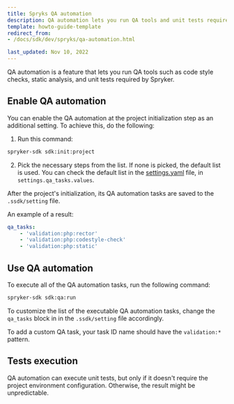 ```yaml
---
title: Spryks QA automation
description: QA automation lets you run QA tools and unit tests required by Spryker
template: howto-guide-template
redirect_from:
- /docs/sdk/dev/spryks/qa-automation.html

last_updated: Nov 10, 2022
---
```


QA automation is a feature that lets you run QA tools such as code style checks, static analysis, and unit tests required by Spryker.

## Enable QA automation

You can enable the QA automation at the project initialization step as an additional setting. To achieve this, do the following:

1. Run this command:

```bash
spryker-sdk sdk:init:project
```
2. Pick the necessary steps from the list. If none is picked, the default list is used. You can check the default list in the [settings.yaml](https://github.com/spryker-sdk/sdk/blob/d6cac0ec997ea3ef067f8af07b8b375f96632a4f/src/Extension/Resources/config/setting/settings.yaml) file, in `settings.qa_tasks.values`.

After the project's initialization, its QA automation tasks are saved to the `.ssdk/setting` file.

An example of a result:

```yaml
qa_tasks:
    - 'validation:php:rector'
    - 'validation:php:codestyle-check'
    - 'validation:php:static'
```

## Use QA automation

To execute all of the QA automation tasks, run the following command:

```bash
spryker-sdk sdk:qa:run
```

To customize the list of the executable QA automation tasks, change the `qa_tasks` block in in the `.ssdk/setting` file accordingly.

To add a custom QA task, your task ID name should have the `validation:*` pattern.

## Tests execution

QA automation can execute unit tests, but only if it doesn't require the project environment configuration. Otherwise, the result might be unpredictable.

